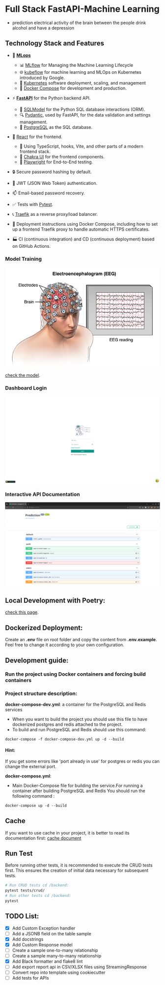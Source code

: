 # Full Stack FastAPI-Machine Learning
- prediction electrical activity of the brain between the people drink alcohol and have a depression


## Technology Stack and Features
- 🤖 [**MLops**](https://cloud.google.com/discover/what-is-mlops?hl=en)
    - 📊 [MLflow](https://mlflow.org) for Managing the Machine Learning Lifecycle
    - 🌐 [kubeflow](https://www.kubeflow.org) for machine learning and MLOps on Kubernetes introduced by Google.
    - 📡 [Kubernetes](https://kubernetes.io) software deployment, scaling, and management
    - 🐋 [Docker Compose](https://www.docker.com) for development and production.
- ⚡ [**FastAPI**](https://fastapi.tiangolo.com) for the Python backend API.
    - 🧰 [SQLModel](https://sqlmodel.tiangolo.com) for the Python SQL database interactions (ORM).
    - 🔍 [Pydantic](https://docs.pydantic.dev), used by FastAPI, for the data validation and settings management.
    - 💾 [PostgreSQL](https://www.postgresql.org) as the SQL database.
- 🚀 [React](https://react.dev) for the frontend.
    - 💃 Using TypeScript, hooks, Vite, and other parts of a modern frontend stack.
    - 🎨 [Chakra UI](https://chakra-ui.com) for the frontend components.
    - 🧪 [Playwright](https://playwright.dev) for End-to-End testing.

- 🔒 Secure password hashing by default.
- 🔑 JWT (JSON Web Token) authentication.
- 📫 Email-based password recovery.
- ✅ Tests with [Pytest](https://pytest.org).
- 📞 [Traefik](https://traefik.io) as a reverse proxy/load balancer.
- 🚢 Deployment instructions using Docker Compose, including how to set up a frontend Traefik proxy to handle automatic HTTPS certificates.
- 🏭 CI (continuous integration) and CD (continuous deployment) based on GitHub Actions.

### Model Training 

![API docs](photo/ML.png)

[check the model](photo/model.png).

### Dashboard Login

![API docs](photo/app_ML.png)


### Interactive API Documentation

![API docs](photo/api.png)


## Local Development with Poetry:

[check this page](app/README.md).

## Dockerized Deployment:

Create an **.env** file on root folder and copy the content from **.env.example**. Feel free to change it according to your own configuration.

## Development guide:

### Run the project using Docker containers and forcing build containers

###  Project structure description:
**docker-compose-dev.yml**: a container for the PostgreSQL and Redis services
- When you want to build the project you should use this file to have dockerized postgres and redis attached to the project.
- To build and run PostgreSQL and Redis should use this command: 
```dockerfile
docker-compose -f docker-compose-dev.yml up -d --build 
```
#### Hint:
If you get some errors like 'port already in use' for postgres or redis you can change the external port.

**docker-compose.yml**:
- Main Docker-Compose file for building the service.For running a container after  building PostgreSQL and Redis 
You should run the following command : 
```dockerfile
docker-compose up -d --build
```

## Cache
If you want to use cache in your project, it is better to read its documentation first:
[cache document](backend/app/cache/cache-doc.md)

## Run Test 
Before running other tests, it is recommended to execute the CRUD tests first. 
This ensures the creation of initial data necessary for subsequent tests.

```bash
# Run CRUD tests cd /backend:
pytest tests/crud/
# Run other tests cd /backend:
pytest
```

## TODO List:
- [x] Add Custom Exception handler
- [ ] Add a JSONB field on the table sample
- [x] Add docstrings
- [x] Add Custom Response model
- [ ] Create a sample one-to-many relationship
- [ ] Create a sample many-to-many relationship
- [x] Add Black formatter and flake8 lint
- [ ] Add export report api in CSV/XLSX files using StreamingResponse
- [ ] Convert repo into template using cookiecutter
- [ ] Add tests for APIs

